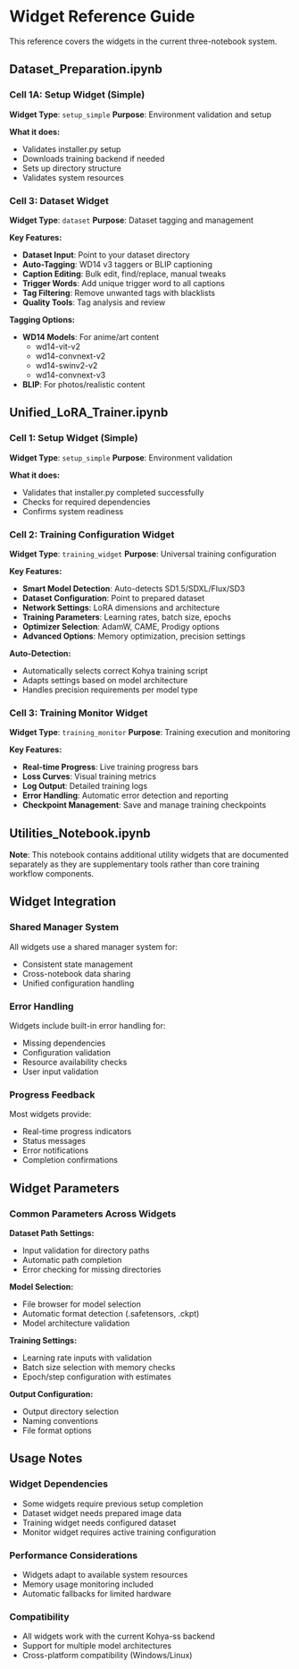 # Widget Reference Guide

This reference covers the widgets in the current three-notebook system.

## Dataset_Preparation.ipynb

### Cell 1A: Setup Widget (Simple)
**Widget Type**: `setup_simple`
**Purpose**: Environment validation and setup

**What it does:**
- Validates installer.py setup
- Downloads training backend if needed
- Sets up directory structure
- Validates system resources

### Cell 3: Dataset Widget
**Widget Type**: `dataset`
**Purpose**: Dataset tagging and management

**Key Features:**
- **Dataset Input**: Point to your dataset directory
- **Auto-Tagging**: WD14 v3 taggers or BLIP captioning
- **Caption Editing**: Bulk edit, find/replace, manual tweaks
- **Trigger Words**: Add unique trigger word to all captions
- **Tag Filtering**: Remove unwanted tags with blacklists
- **Quality Tools**: Tag analysis and review

**Tagging Options:**
- **WD14 Models**: For anime/art content
  - wd14-vit-v2
  - wd14-convnext-v2
  - wd14-swinv2-v2
  - wd14-convnext-v3
- **BLIP**: For photos/realistic content

## Unified_LoRA_Trainer.ipynb

### Cell 1: Setup Widget (Simple)
**Widget Type**: `setup_simple`
**Purpose**: Environment validation

**What it does:**
- Validates that installer.py completed successfully
- Checks for required dependencies
- Confirms system readiness

### Cell 2: Training Configuration Widget
**Widget Type**: `training_widget`
**Purpose**: Universal training configuration

**Key Features:**
- **Smart Model Detection**: Auto-detects SD1.5/SDXL/Flux/SD3
- **Dataset Configuration**: Point to prepared dataset
- **Network Settings**: LoRA dimensions and architecture
- **Training Parameters**: Learning rates, batch size, epochs
- **Optimizer Selection**: AdamW, CAME, Prodigy options
- **Advanced Options**: Memory optimization, precision settings

**Auto-Detection:**
- Automatically selects correct Kohya training script
- Adapts settings based on model architecture
- Handles precision requirements per model type

### Cell 3: Training Monitor Widget
**Widget Type**: `training_monitor`
**Purpose**: Training execution and monitoring

**Key Features:**
- **Real-time Progress**: Live training progress bars
- **Loss Curves**: Visual training metrics
- **Log Output**: Detailed training logs
- **Error Handling**: Automatic error detection and reporting
- **Checkpoint Management**: Save and manage training checkpoints

## Utilities_Notebook.ipynb

**Note**: This notebook contains additional utility widgets that are documented separately as they are supplementary tools rather than core training workflow components.

## Widget Integration

### Shared Manager System
All widgets use a shared manager system for:
- Consistent state management
- Cross-notebook data sharing
- Unified configuration handling

### Error Handling
Widgets include built-in error handling for:
- Missing dependencies
- Configuration validation
- Resource availability checks
- User input validation

### Progress Feedback
Most widgets provide:
- Real-time progress indicators
- Status messages
- Error notifications
- Completion confirmations

## Widget Parameters

### Common Parameters Across Widgets

**Dataset Path Settings:**
- Input validation for directory paths
- Automatic path completion
- Error checking for missing directories

**Model Selection:**
- File browser for model selection
- Automatic format detection (.safetensors, .ckpt)
- Model architecture validation

**Training Settings:**
- Learning rate inputs with validation
- Batch size selection with memory checks
- Epoch/step configuration with estimates

**Output Configuration:**
- Output directory selection
- Naming conventions
- File format options

## Usage Notes

### Widget Dependencies
- Some widgets require previous setup completion
- Dataset widget needs prepared image data
- Training widget needs configured dataset
- Monitor widget requires active training configuration

### Performance Considerations
- Widgets adapt to available system resources
- Memory usage monitoring included
- Automatic fallbacks for limited hardware

### Compatibility
- All widgets work with the current Kohya-ss backend
- Support for multiple model architectures
- Cross-platform compatibility (Windows/Linux)